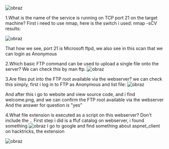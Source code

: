 ![obraz](https://github.com/Anogota/HTB-Devel/assets/143951834/de0f1e26-120f-4489-a162-9aec23416994)

1.What is the name of the service is running on TCP port 21 on the target machine?
First i need to use nmap, here is the switch i used: nmap -sCV <IP> results:

![obraz](https://github.com/Anogota/HTB-Devel/assets/143951834/5e6337fa-7500-42b1-a02f-9f69688731fb)

That how we see, port 21 is Microsoft ftpd, we also see in this scan that we can login as Anonymous

2.Which basic FTP command can be used to upload a single file onto the server?
We can check this by man ftp.
![obraz](https://github.com/Anogota/HTB-Devel/assets/143951834/242e59e5-15d3-4450-95bf-90b4db1b936b)

3.Are files put into the FTP root available via the webserver?
we can check this simply, first i log in to FTP as Anonymous and list file:
![obraz](https://github.com/Anogota/HTB-Devel/assets/143951834/34dc920d-0449-4ddc-a184-374dc95058a8)

And after this i go to website and view source code, and i find welcome.png, and we can confirm the FTP root available via the webserver 
And the answer for question is "yes"

4.What file extension is executed as a script on this webserver? Don't include the ..
First step i did is a ffuf catalog on webserver, i found something
![obraz](https://github.com/Anogota/HTB-Devel/assets/143951834/764efa13-cff5-4f11-b371-7d016e907104)
I go to google and find something about aspnet_client on hacktricks, the extension

![obraz](https://github.com/Anogota/HTB-Devel/assets/143951834/fac28888-698c-40a5-b65a-e68af49bb78a)


